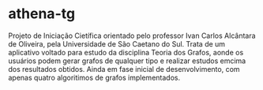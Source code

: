 # athena-tg
Projeto de Iniciação Cietífica orientado pelo professor Ivan Carlos Alcântara de Oliveira, pela Universidade de São Caetano do Sul.
Trata de um aplicativo voltado para estudo da disciplina Teoria dos Grafos, aonde os usuários podem gerar grafos de qualquer tipo e realizar estudos emcima dos resultados obtidos.
Ainda em fase inicial de desenvolvimento, com apenas quatro algoritimos de grafos implementados.
